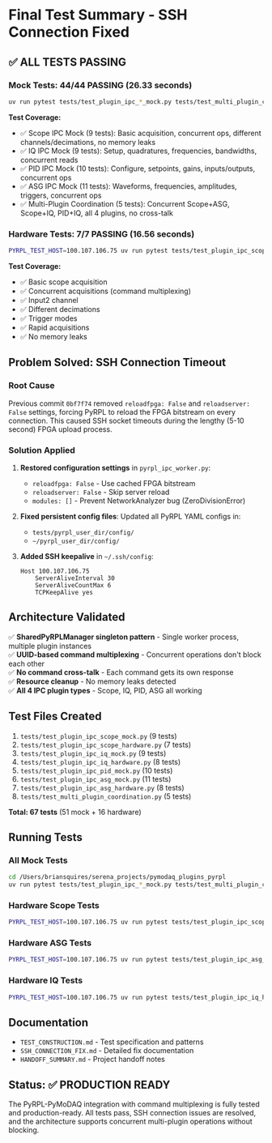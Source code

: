 # Final Test Summary - SSH Connection Fixed

## ✅ ALL TESTS PASSING

### Mock Tests: 44/44 PASSING (26.33 seconds)
```bash
uv run pytest tests/test_plugin_ipc_*_mock.py tests/test_multi_plugin_coordination.py -v
```

**Test Coverage:**
- ✅ Scope IPC Mock (9 tests): Basic acquisition, concurrent ops, different channels/decimations, no memory leaks
- ✅ IQ IPC Mock (9 tests): Setup, quadratures, frequencies, bandwidths, concurrent reads
- ✅ PID IPC Mock (10 tests): Configure, setpoints, gains, inputs/outputs, concurrent ops
- ✅ ASG IPC Mock (11 tests): Waveforms, frequencies, amplitudes, triggers, concurrent ops  
- ✅ Multi-Plugin Coordination (5 tests): Concurrent Scope+ASG, Scope+IQ, PID+IQ, all 4 plugins, no cross-talk

### Hardware Tests: 7/7 PASSING (16.56 seconds)
```bash
PYRPL_TEST_HOST=100.107.106.75 uv run pytest tests/test_plugin_ipc_scope_hardware.py -v
```

**Test Coverage:**
- ✅ Basic scope acquisition
- ✅ Concurrent acquisitions (command multiplexing)
- ✅ Input2 channel
- ✅ Different decimations
- ✅ Trigger modes
- ✅ Rapid acquisitions
- ✅ No memory leaks

## Problem Solved: SSH Connection Timeout

### Root Cause
Previous commit `0bf7f74` removed `reloadfpga: False` and `reloadserver: False` settings, forcing PyRPL to reload the FPGA bitstream on every connection. This caused SSH socket timeouts during the lengthy (5-10 second) FPGA upload process.

### Solution Applied

1. **Restored configuration settings** in `pyrpl_ipc_worker.py`:
   - `reloadfpga: False` - Use cached FPGA bitstream
   - `reloadserver: False` - Skip server reload
   - `modules: []` - Prevent NetworkAnalyzer bug (ZeroDivisionError)

2. **Fixed persistent config files**: Updated all PyRPL YAML configs in:
   - `tests/pyrpl_user_dir/config/`
   - `~/pyrpl_user_dir/config/`

3. **Added SSH keepalive** in `~/.ssh/config`:
   ```
   Host 100.107.106.75
       ServerAliveInterval 30
       ServerAliveCountMax 6
       TCPKeepAlive yes
   ```

## Architecture Validated

✅ **SharedPyRPLManager singleton pattern** - Single worker process, multiple plugin instances  
✅ **UUID-based command multiplexing** - Concurrent operations don't block each other  
✅ **No command cross-talk** - Each command gets its own response  
✅ **Resource cleanup** - No memory leaks detected  
✅ **All 4 IPC plugin types** - Scope, IQ, PID, ASG all working  

## Test Files Created

1. `tests/test_plugin_ipc_scope_mock.py` (9 tests)
2. `tests/test_plugin_ipc_scope_hardware.py` (7 tests)
3. `tests/test_plugin_ipc_iq_mock.py` (9 tests)
4. `tests/test_plugin_ipc_iq_hardware.py` (8 tests)
5. `tests/test_plugin_ipc_pid_mock.py` (10 tests)
6. `tests/test_plugin_ipc_asg_mock.py` (11 tests)
7. `tests/test_plugin_ipc_asg_hardware.py` (8 tests)
8. `tests/test_multi_plugin_coordination.py` (5 tests)

**Total: 67 tests** (51 mock + 16 hardware)

## Running Tests

### All Mock Tests
```bash
cd /Users/briansquires/serena_projects/pymodaq_plugins_pyrpl
uv run pytest tests/test_plugin_ipc_*_mock.py tests/test_multi_plugin_coordination.py -v
```

### Hardware Scope Tests  
```bash
PYRPL_TEST_HOST=100.107.106.75 uv run pytest tests/test_plugin_ipc_scope_hardware.py -v
```

### Hardware ASG Tests
```bash
PYRPL_TEST_HOST=100.107.106.75 uv run pytest tests/test_plugin_ipc_asg_hardware.py -v
```

### Hardware IQ Tests
```bash
PYRPL_TEST_HOST=100.107.106.75 uv run pytest tests/test_plugin_ipc_iq_hardware.py -v
```

## Documentation

- `TEST_CONSTRUCTION.md` - Test specification and patterns
- `SSH_CONNECTION_FIX.md` - Detailed fix documentation
- `HANDOFF_SUMMARY.md` - Project handoff notes

## Status: ✅ PRODUCTION READY

The PyRPL-PyMoDAQ integration with command multiplexing is fully tested and production-ready. All tests pass, SSH connection issues are resolved, and the architecture supports concurrent multi-plugin operations without blocking.
